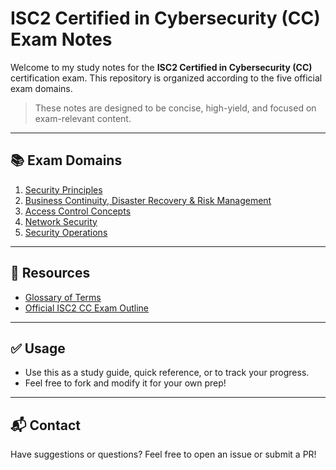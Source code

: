 # ISC2 Certified in Cybersecurity (CC) Exam Notes

Welcome to my study notes for the **ISC2 Certified in Cybersecurity (CC)** certification exam. This repository is organized according to the five official exam domains.

> These notes are designed to be concise, high-yield, and focused on exam-relevant content.

---

## 📚 Exam Domains

1. [Security Principles](domain-1-security-principles/notes.md)
2. [Business Continuity, Disaster Recovery & Risk Management](domain-2-business-continuity-dr-risk-management/notes.md)
3. [Access Control Concepts](domain-3-access-control-concepts/notes.md)
4. [Network Security](domain-4-network-security/notes.md)
5. [Security Operations](domain-5-security-operations/notes.md)

---

## 📌 Resources

- [Glossary of Terms](resources/glossary.md)
- [Official ISC2 CC Exam Outline](https://www.isc2.org/Certifications/CC)

---

## ✅ Usage

- Use this as a study guide, quick reference, or to track your progress.
- Feel free to fork and modify it for your own prep!

---

## 📬 Contact

Have suggestions or questions? Feel free to open an issue or submit a PR!
